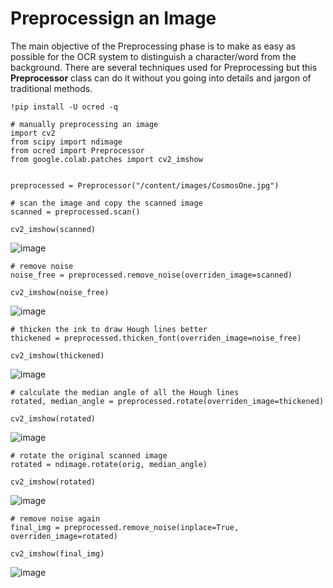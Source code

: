 # Preprocessign an Image

The main objective of the Preprocessing phase is to make as easy as possible for the OCR system to distinguish a character/word from the background. There are several techniques used for Preprocessing but this **Preprocessor** class can do it without you going into details and jargon of traditional methods.

`!pip install -U ocred -q`

```
# manually preprocessing an image
import cv2
from scipy import ndimage
from ocred import Preprocessor
from google.colab.patches import cv2_imshow


preprocessed = Preprocessor("/content/images/CosmosOne.jpg")
```

```
# scan the image and copy the scanned image
scanned = preprocessed.scan()

cv2_imshow(scanned)
```

![image](https://user-images.githubusercontent.com/82112540/184899616-2a418f9b-ad82-4bf4-92b7-98a96126dbd1.png)

```
# remove noise
noise_free = preprocessed.remove_noise(overriden_image=scanned)

cv2_imshow(noise_free)
```

![image](https://user-images.githubusercontent.com/82112540/184900366-34551949-42f7-4b6c-b448-8a0a6fb05779.png)

```
# thicken the ink to draw Hough lines better
thickened = preprocessed.thicken_font(overriden_image=noise_free)

cv2_imshow(thickened)
```

![image](https://user-images.githubusercontent.com/82112540/184900996-2eec35d6-ef00-4fc1-bd8d-34944c793b0e.png)

```
# calculate the median angle of all the Hough lines
rotated, median_angle = preprocessed.rotate(overriden_image=thickened)

cv2_imshow(rotated)
```

![image](https://user-images.githubusercontent.com/82112540/184901244-741ea02d-06de-4d39-a9a1-ce04c2eabf91.png)

```
# rotate the original scanned image
rotated = ndimage.rotate(orig, median_angle)

cv2_imshow(rotated)
```

![image](https://user-images.githubusercontent.com/82112540/184902055-61c50a47-7894-4d2d-aba7-89acfa4b53f1.png)

```
# remove noise again
final_img = preprocessed.remove_noise(inplace=True, overriden_image=rotated)

cv2_imshow(final_img)
```

![image](https://user-images.githubusercontent.com/82112540/184902140-42582eac-e765-44b6-b518-b8aa81ada09c.png)
